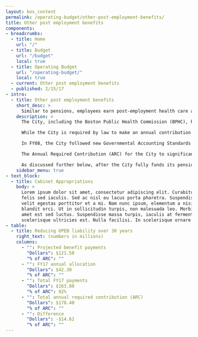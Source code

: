 ```yaml
---
layout: bos_content
permalink: /operating-budget/other-post-employment-benefits/
title: Other post employment benefits
components:
- breadcrumbs:
  - title: Home
    url: "/"
  - title: Budget
    url: "/budget"
    local: true
  - title: Operating Budget
    url: "/operating-budget/"
    local: true
  - current: Other post employment benefits
  - published: 2/15/17
- intro:
  - title: Other post employment benefits
    short_desc: >
      Similar to pensions, employees earn post-employment health care and life insurance benefits (OPEB) over their years of active service, which are received during retirement.
    description: >
      The City, including the Boston Public Health Commission (BPHC), has an unfunded liability for these benefits of $2.26 billion, as of the most recent independent actuarial valuation on June 30, 2015. The size of this liability is largely influenced by changes to retiree health benefits, the City’s annual additional contribution to fund the liability, and the discount rate used. The June 2015 estimate increased 5.6% over the previous valuation primarily due to a lower discount rate assumption.

      While the City is required by law to make an annual contribution toward reducing its unfunded pension liability, there is no such requirement for retiree health and life insurance benefits. This budget again dedicates $40 million toward reducing the City’s long term other post-employment benefits (OPEB) liability. These fiscally responsible actions are critical to the Walsh Administration’s prudent financial management policies, which have contributed to the recent affirmation of Boston’s triple A bond rating.

      In FY08, the City followed new Governmental Accounting Standards Board (GASB) requirements to identify and disclose this estimated liability, and also began voluntary annual allocations to fund the liability. Annual allocations are retained in an irrevocable Trust Fund, authorized through the City’s acceptance of M.G.L. Chapter 32B section 20. As of December 31, 2015 the Fund had a balance of $369 million.

      The Annual Required Contribution (ARC) for the City to significantly reduce the OPEB liability over a 30 year period is projected at $178.4 million in FY17, as shown in Table 4. $163.8 million (92%) of this amount will be funded through a combination of pay-as-you-go benefit payments for current retirees (included in health care costs discussed in previous section), a $40 million FY17 allocation by the City to the Trust, and an additional $2.25 million deposit by the BPHC into the Trust.

      As discussed further below, after the City fully funds its pension liability in 2025, annual contributions previously directed to reducing the pension liability will be redirected to reducing the unfunded OPEB liability. In 2026, total contributions to OPEB will exceed the annual required contribution, accelerating progress toward the goal of fully funding the OPEB liability in 30 years.
    sidebar_menu: true
- text_block:
  - title: Cabinet Appropriations
    body: >
      Lorem ipsum dolor sit amet, consectetur adipiscing elit. Curabitur suscipit id
      felis sed iaculis. Sed ac nisl eu lacus porta pharetra. Suspendisse a tortor vel
      velit egestas porttitor et a mi. Nam nunc ipsum, elementum a nisi nec, scelerisque
      blandit orci. Ut in sollicitudin turpis, non malesuada leo. Morbi vehicula sit
      amet est sed luctus. Suspendisse massa turpis, iaculis at fermentum placerat,
      scelerisque ultricies est. Nulla facilisi. In scelerisque ornare tincidunt.
- table:
  - title: Reducing OPEB liability over 30 years
    right_text: (numbers in millions)
    columns:
      - "": Projected benefit payments
        "Dollars": $121.50
        "% of ARC": ""
      - "": FY17 annual allocation
        "Dollars": $42.30
        "% of ARC": ""
      - "": Total FY17 payments
        "Dollars": $163.80
        "% of ARC": 92%
      - "": Total annual required contribution (ARC)
        "Dollars": $178.40
        "% of ARC": ""
      - "": Difference
        "Dollars": -$14.62
        "% of ARC": ""
---
```

